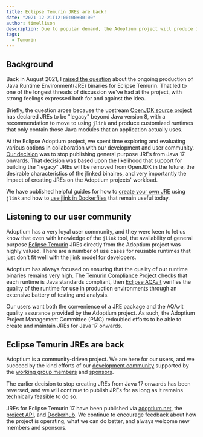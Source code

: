 ```yaml
---
title: Eclipse Temurin JREs are back!
date: "2021-12-21T12:00:00+00:00"
author: timellison
description: Due to popular demand, the Adoptium project will produce JREs for Java 17 onwards.
tags:
  - Temurin
---
```


## Background

Back in August 2021, I [raised the question](https://github.com/adoptium/temurin-build/issues/2683)
about the ongoing production of Java Runtime Environment(JRE) binaries for Eclipse Temurin.
That led to one of the longest threads of discussion we've had at the project, with strong
feelings expressed both for and against the idea.

Briefly, the question arose because the upstream
[OpenJDK source project](https://bugs.openjdk.java.net/browse/JDK-8200132) has declared JREs to
be "legacy" beyond Java version 8, with a recommendation to move to using `jlink` and produce customized
runtimes that only contain those Java modules that an application actually uses.

At the Eclipse Adoptium project, we spent time exploring and evaluating various options in
collaboration with our development and user community.
[Our decision](https://github.com/adoptium/adoptium/issues/64) was to stop publishing general
purpose JREs from Java 17 onwards. That decision was based upon the likelihood that support
for building the "legacy" JREs will be removed from OpenJDK in the future, the desirable characteristics
of the jlinked binaires, and very importantly the impact of creating JREs on the Adoptium projects'
workload.

We have published helpful guides for how to
[create your own JRE](https://adoptium.net/blog/2021/10/jlink-to-produce-own-runtime/) using `jlink`
and how to
[use jlink in Dockerfiles](https://adoptium.net/blog/2021/08/using-jlink-in-dockerfiles/) that
remain useful today.

## Listening to our user community

Adoptium has a very loyal user community, and they were keen to let us know that even with
knowledge of the `jlink` tool, the availability of general purpose
[Eclipse Temurin](https://adoptium.net/releases.html) JREs directly from the Adoptium project
was highly valued. There are a number of use cases for reusable runtimes that just don't fit
well with the jlink model for developers.

Adoptium has always focused on ensuring that the quality of our runtime binaries remains very
high. The [Temurin Compliance Project](https://projects.eclipse.org/projects/adoptium.temurin-compliance)
checks that each runtime is Java standards compliant, then
[Eclipse AQAvit](https://projects.eclipse.org/projects/adoptium.aqavit) verifies the quality
of the runtime for use in production environments through an extensive battery of testing and
analysis.

Our users want both the convenience of a JRE package and the AQAvit quality assurance
provided by the Adoptium project. As such, the Adoptium Project Management Committee (PMC) redoubled
efforts to be able to create and maintain JREs for Java 17 onwards.

## Eclipse Temurin JREs are back

Adoptium is a community-driven project. We are here for our users, and we succeed by the kind efforts
of our [development community](https://adoptium.net/slack.html) supported by the
[working group members](https://adoptium.net/members.html) and [sponsors](https://adoptium.net/sponsors.html).

The earlier decision to stop creating JREs from Java 17 onwards has been reversed, and we will
continue to publish JREs for as long as it remains technically feasible to do so.

JREs for Eclipse Temurin 17 have been published via
[adoptium.net](https://adoptium.net/releases.html?variant=openjdk17), the
[project API](https://api.adoptium.net/v3/assets/feature_releases/17/ga?image_type=jre), and
[Dockerhub](https://hub.docker.com/_/eclipse-temurin?tab=tags&page=1&name=jre).
We continue to encourage feedback about how the project is operating, what we can do better,
and always welcome new members and sponsors.
